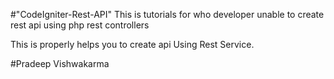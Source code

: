 #"CodeIgniter-Rest-API" 
This is tutorials for who developer unable to create rest api using php rest controllers

This is properly helps you to create api Using Rest Service.

#Pradeep Vishwakarma 